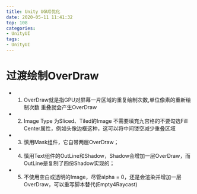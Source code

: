 ```yaml
---
title: Unity UGUI优化
date: 2020-05-11 11:41:32
top: 108
categories:
- UnityUI
tags:
- UnityUI
---
```


# 过渡绘制OverDraw

* 1. OverDraw就是指GPU对屏幕一片区域的重复绘制次数,单位像素的重新绘制次数
    重叠就会产生OverDraw
     
* 2. Image Type 为Sliced、Tiled的Image 不需要填充九宫格的不要勾选Fill Center属性，例如头像边框这种，这可以将中间镂空减少重叠区域
    
* 3. 慎用Mask组件，它自带两层OverDraw；

* 4. 慎用Text组件的OutLine和Shadow，Shadow会增加一层OverDraw，而OutLine是复制了四份Shadow实现的；
    
* 5. 不使用空白或透明的Image，尽管alpha = 0，还是会渲染并增加一层OverDraw，可以重写脚本替代(Empty4Raycast)

